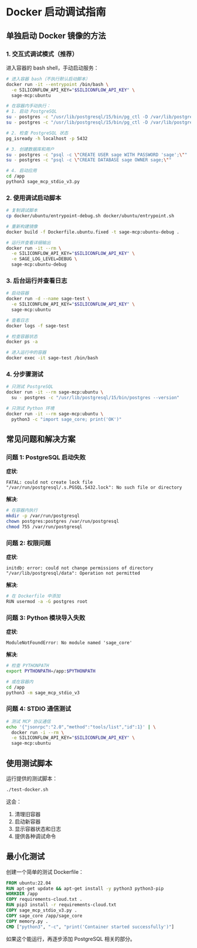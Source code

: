 # Docker 启动调试指南

## 单独启动 Docker 镜像的方法

### 1. 交互式调试模式（推荐）

进入容器的 bash shell，手动启动服务：

```bash
# 进入容器 bash（不执行默认启动脚本）
docker run -it --entrypoint /bin/bash \
  -e SILICONFLOW_API_KEY="$SILICONFLOW_API_KEY" \
  sage-mcp:ubuntu

# 在容器内手动执行：
# 1. 启动 PostgreSQL
su - postgres -c "/usr/lib/postgresql/15/bin/pg_ctl -D /var/lib/postgresql/data initdb"
su - postgres -c "/usr/lib/postgresql/15/bin/pg_ctl -D /var/lib/postgresql/data start"

# 2. 检查 PostgreSQL 状态
pg_isready -h localhost -p 5432

# 3. 创建数据库和用户
su - postgres -c "psql -c \"CREATE USER sage WITH PASSWORD 'sage';\""
su - postgres -c "psql -c \"CREATE DATABASE sage OWNER sage;\""

# 4. 启动应用
cd /app
python3 sage_mcp_stdio_v3.py
```

### 2. 使用调试启动脚本

```bash
# 复制调试脚本
cp docker/ubuntu/entrypoint-debug.sh docker/ubuntu/entrypoint.sh

# 重新构建镜像
docker build -f Dockerfile.ubuntu.fixed -t sage-mcp:ubuntu-debug .

# 运行并查看详细输出
docker run -it --rm \
  -e SILICONFLOW_API_KEY="$SILICONFLOW_API_KEY" \
  -e SAGE_LOG_LEVEL=DEBUG \
  sage-mcp:ubuntu-debug
```

### 3. 后台运行并查看日志

```bash
# 启动容器
docker run -d --name sage-test \
  -e SILICONFLOW_API_KEY="$SILICONFLOW_API_KEY" \
  sage-mcp:ubuntu

# 查看日志
docker logs -f sage-test

# 检查容器状态
docker ps -a

# 进入运行中的容器
docker exec -it sage-test /bin/bash
```

### 4. 分步骤测试

```bash
# 只测试 PostgreSQL
docker run -it --rm sage-mcp:ubuntu \
  su - postgres -c "/usr/lib/postgresql/15/bin/postgres --version"

# 只测试 Python 环境
docker run -it --rm sage-mcp:ubuntu \
  python3 -c "import sage_core; print('OK')"
```

## 常见问题和解决方案

### 问题 1: PostgreSQL 启动失败

**症状**: 
```
FATAL: could not create lock file "/var/run/postgresql/.s.PGSQL.5432.lock": No such file or directory
```

**解决**:
```bash
# 在容器内执行
mkdir -p /var/run/postgresql
chown postgres:postgres /var/run/postgresql
chmod 755 /var/run/postgresql
```

### 问题 2: 权限问题

**症状**:
```
initdb: error: could not change permissions of directory "/var/lib/postgresql/data": Operation not permitted
```

**解决**:
```bash
# 在 Dockerfile 中添加
RUN usermod -a -G postgres root
```

### 问题 3: Python 模块导入失败

**症状**:
```
ModuleNotFoundError: No module named 'sage_core'
```

**解决**:
```bash
# 检查 PYTHONPATH
export PYTHONPATH=/app:$PYTHONPATH

# 或在容器内
cd /app
python3 -m sage_mcp_stdio_v3
```

### 问题 4: STDIO 通信测试

```bash
# 测试 MCP 协议通信
echo '{"jsonrpc":"2.0","method":"tools/list","id":1}' | \
  docker run -i --rm \
  -e SILICONFLOW_API_KEY="$SILICONFLOW_API_KEY" \
  sage-mcp:ubuntu
```

## 使用测试脚本

运行提供的测试脚本：

```bash
./test-docker.sh
```

这会：
1. 清理旧容器
2. 启动新容器
3. 显示容器状态和日志
4. 提供各种调试命令

## 最小化测试

创建一个简单的测试 Dockerfile：

```dockerfile
FROM ubuntu:22.04
RUN apt-get update && apt-get install -y python3 python3-pip
WORKDIR /app
COPY requirements-cloud.txt .
RUN pip3 install -r requirements-cloud.txt
COPY sage_mcp_stdio_v3.py .
COPY sage_core /app/sage_core
COPY memory.py .
CMD ["python3", "-c", "print('Container started successfully')"]
```

如果这个能运行，再逐步添加 PostgreSQL 相关的部分。